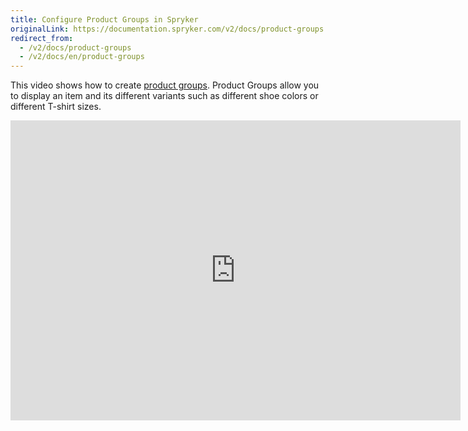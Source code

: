 ```yaml
---
title: Configure Product Groups in Spryker
originalLink: https://documentation.spryker.com/v2/docs/product-groups
redirect_from:
  - /v2/docs/product-groups
  - /v2/docs/en/product-groups
---
```


This video shows how to create [product groups](/docs/scos/dev/features/201903.0/product-management/product-group.html). Product Groups allow you to display an item and its different variants such as different shoe colors or different T-shirt sizes. 

<iframe src="https://fast.wistia.net/embed/iframe/r5l2kit2c1" title="Product Groups" allowtransparency="true" frameborder="0" scrolling="no" class="wistia_embed" name="wistia_embed" allowfullscreen="0" mozallowfullscreen="0" webkitallowfullscreen="0" oallowfullscreen="0" msallowfullscreen="0" width="720" height="480"></iframe>
